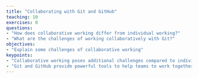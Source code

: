 ```yaml
---
title: "Collaborating with Git and GitHub"
teaching: 10
exercises: 0
questions:
- "How does collaborative working differ from individual working?"
- "What are the challenges of working collaboratively with Git?"
objectives:
- "Explain some challenges of collaborative working"
keypoints:
- "Collaborative working poses additional challenges compared to individual working"
- "Git and GitHub provide powerful tools to help teams to work together"
---
```

